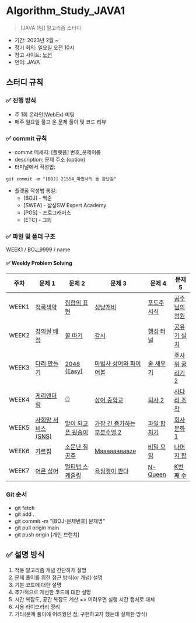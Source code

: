 # Algorithm_Study_JAVA1

> [JAVA 1팀] 알고리즘 스터디

- 기간: 2023년 2월 ~ 
- 정기 회의: 일요일 오전 10시
- 참고 사이트: [노션](https://www.notion.so/16-f54ad0f0f7f8456f8459884afeed87e4)
- 언어: JAVA

## 스터디 규칙 

### ✅ 진행 방식
- 주 1회 온라인(WebEx) 미팅
- 매주 일요일 풀고 온 문제 풀이 및 코드 리뷰


### ✅ commit 규칙
- commit 메세지: [플랫폼] 번호_문제이름
- description: 문제 주소 (option)
- 터미널에서 작성법: 
```
git commit -m "[BOJ] 21554_마법사의 돌 장난감"
```
- 플랫폼 작성법 통일: 
  * [BOJ] - 백준 
  * [SWEA] - 삼성SW Expert Academy
  * [PGS] - 프로그래머스
  * [ETC] - 그외

### ✅ 파일 및 폴더 구조
WEEK1 / BOJ_9999 / name

#### ✅ Weekly Problem Solving

| **주차** | **문제 1**    | **문제 2**    | **문제 3**    | **문제 4**    | **문제 5**    |
| -------- | ------------- | ------------- | ------------- | ------------- | ------------- |
| WEEK1  | [적록색약](https://www.acmicpc.net/problem/10026) | [집합의 표현](https://www.acmicpc.net/problem/1717) | [성냥개비](https://www.acmicpc.net/problem/3687) | [포도주 시식](https://www.acmicpc.net/problem/2156) | [공주님의 정원](https://www.acmicpc.net/problem/2457) |
| WEEK2  | [강의실 배정](https://www.acmicpc.net/problem/11000) | [꿀 따기](https://www.acmicpc.net/problem/21758) | [감시](https://www.acmicpc.net/problem/15683) | [행성 터널](https://www.acmicpc.net/problem/2887) | [공유기 설치](https://www.acmicpc.net/problem/2110) |
| WEEK3  | [다리 만들기](https://www.acmicpc.net/problem/2146) | [2048 (Easy)](https://www.acmicpc.net/problem/12100) | [마법사 상어와 파이어볼](https://www.acmicpc.net/problem/20056) | [줄 세우기](https://www.acmicpc.net/problem/2252) | [주사위 굴리기 2](https://www.acmicpc.net/problem/23288) |
| WEEK4  | [게리맨더링](https://www.acmicpc.net/problem/17471) | [⚾](https://www.acmicpc.net/problem/17281) | [상어 중학교](https://www.acmicpc.net/problem/21609) | [퇴사 2](https://www.acmicpc.net/problem/15486) | [사다리 조작](https://www.acmicpc.net/problem/15684) |
| WEEK5  | [사회망 서비스(SNS)](https://www.acmicpc.net/problem/2533) | [말이 되고픈 원숭이](https://www.acmicpc.net/problem/1600) | [가장 긴 증가하는 부분수열 2](https://www.acmicpc.net/problem/12015) | [파일 합치기](https://www.acmicpc.net/problem/11066) | [회사 문화 1](https://www.acmicpc.net/problem/14267) |
| WEEK6  | [가르침](https://www.acmicpc.net/problem/1062) | [소문난 칠공주](https://www.acmicpc.net/problem/1941) | [Maaaaaaaaaze](https://www.acmicpc.net/problem/16985) | [비밀 모임](https://www.acmicpc.net/problem/13424) | [나머지 합](https://www.acmicpc.net/problem/10986) |
| WEEK7  | [어른 상어](https://www.acmicpc.net/problem/19237) | [멀티탭 스케줄링](https://www.acmicpc.net/problem/1700) | [욕심쟁이 판다](https://www.acmicpc.net/problem/1937) | [N-Queen](https://www.acmicpc.net/problem/9663) | [K번째 수](https://www.acmicpc.net/problem/1300) |

### Git 순서

- git fetch
- git add .
- git commit -m "[BOJ-문제번호] 문제명"
- git pull origin main
- git push origin [개인 브랜치]

## ✅ 설명 방식

1. 적용 알고리즘 개념 간단하게 설명
2. 문제 풀이를 위한 접근 방식(or 개념) 설명
3. 기본 코드에 대한 설명
4. 추가적으로 개선한 코드에 대한 설명
5. 시간 복잡도, 공간 복잡도 계산 => 어려우면 실행 시간 캡처로 대체
6. 사용 라이브러리 정리
7. 기타(문제 풀이에 어려웠던 점, 구현하고자 했는데 실패한 방식)
